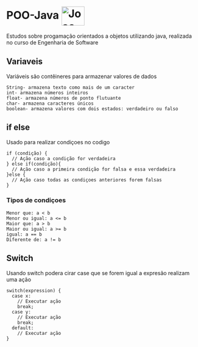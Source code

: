 # POO-Java  <img align="center" alt="Joao-Csharp" height="50" width="60" src="https://cdn.jsdelivr.net/gh/devicons/devicon/icons/java/java-original-wordmark.svg">

Estudos sobre progamação orientados a objetos utilizando java, realizada no curso de Engenharia de Software 

## **Variaveis**
Variáveis são contêineres para armazenar valores de dados
```
String- armazena texto como mais de um caracter
int- armazena números inteiros
float- armazena números de ponto flutuante
char- armazena caracteres únicos
boolean- armazena valores com dois estados: verdadeiro ou falso
```

## **if else**
Usado para realizar condiçoes no codigo  
```
if (condição) {
  // Ação caso a condição for verdadeira
} else if(condição){
  // Ação caso a primeira condição for falsa e essa verdadeira
}else {
  // Ação caso todas as condiçoes anteriores forem falsas
}
```
### Tipos de condiçoes
```
Menor que: a < b
Menor ou igual: a <= b
Maior que: a > b
Maior ou igual: a >= b
igual: a == b
Diferente de: a != b
```

## **Switch**
Usando switch podera cirar case que se forem igual a expresão realizam uma ação
```
switch(expression) {
  case x:
    // Executar ação
    break;
  case y:
    // Executar ação
    break;
  default:
    // Executar ação
}
```
